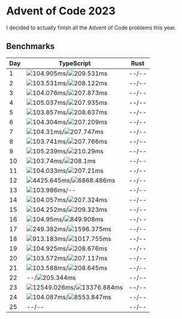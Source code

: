 # Advent of Code 2023

I decided to actually finish all the Advent of Code problems this year.

## Benchmarks

<!-- BENCHMARK_START -->
| Day | TypeScript                                                                                                                              | Rust  |
| --- | --------------------------------------------------------------------------------------------------------------------------------------- | ----- |
| 1   | ![](https://placehold.co/10x10/aaff00/000.png?text=%5Cn)104.905ms/![](https://placehold.co/10x10/ff4c00/000.png?text=%5Cn)209.531ms     | --/-- |
| 2   | ![](https://placehold.co/10x10/0dff00/000.png?text=%5Cn)103.531ms/![](https://placehold.co/10x10/ff8800/000.png?text=%5Cn)208.122ms     | --/-- |
| 3   | ![](https://placehold.co/10x10/73ff00/000.png?text=%5Cn)104.076ms/![](https://placehold.co/10x10/ffaa00/000.png?text=%5Cn)207.873ms     | --/-- |
| 4   | ![](https://placehold.co/10x10/ccff00/000.png?text=%5Cn)105.037ms/![](https://placehold.co/10x10/ff9d00/000.png?text=%5Cn)207.935ms     | --/-- |
| 5   | ![](https://placehold.co/10x10/44ff00/000.png?text=%5Cn)103.857ms/![](https://placehold.co/10x10/ff7b00/000.png?text=%5Cn)208.637ms     | --/-- |
| 6   | ![](https://placehold.co/10x10/95ff00/000.png?text=%5Cn)104.304ms/![](https://placehold.co/10x10/ffe100/000.png?text=%5Cn)207.209ms     | --/-- |
| 7   | ![](https://placehold.co/10x10/a2ff00/000.png?text=%5Cn)104.31ms/![](https://placehold.co/10x10/ffbf00/000.png?text=%5Cn)207.747ms      | --/-- |
| 8   | ![](https://placehold.co/10x10/3cff00/000.png?text=%5Cn)103.741ms/![](https://placehold.co/10x10/ffb300/000.png?text=%5Cn)207.766ms     | --/-- |
| 9   | ![](https://placehold.co/10x10/d9ff00/000.png?text=%5Cn)105.239ms/![](https://placehold.co/10x10/ff4000/000.png?text=%5Cn)210.29ms      | --/-- |
| 10  | ![](https://placehold.co/10x10/2fff00/000.png?text=%5Cn)103.74ms/![](https://placehold.co/10x10/ff9000/000.png?text=%5Cn)208.1ms        | --/-- |
| 11  | ![](https://placehold.co/10x10/5eff00/000.png?text=%5Cn)104.033ms/![](https://placehold.co/10x10/ffd400/000.png?text=%5Cn)207.21ms      | --/-- |
| 12  | ![](https://placehold.co/10x10/ff2b00/000.png?text=%5Cn)4425.645ms/![](https://placehold.co/10x10/ff1e00/000.png?text=%5Cn)6868.486ms   | --/-- |
| 13  | ![](https://placehold.co/10x10/51ff00/000.png?text=%5Cn)103.986ms/--                                                                    | --/-- |
| 14  | ![](https://placehold.co/10x10/66ff00/000.png?text=%5Cn)104.057ms/![](https://placehold.co/10x10/ffcc00/000.png?text=%5Cn)207.324ms     | --/-- |
| 15  | ![](https://placehold.co/10x10/88ff00/000.png?text=%5Cn)104.252ms/![](https://placehold.co/10x10/ff5900/000.png?text=%5Cn)209.323ms     | --/-- |
| 16  | ![](https://placehold.co/10x10/c3ff00/000.png?text=%5Cn)104.95ms/![](https://placehold.co/10x10/ff1500/000.png?text=%5Cn)849.908ms      | --/-- |
| 17  | ![](https://placehold.co/10x10/ff3700/000.png?text=%5Cn)249.382ms/![](https://placehold.co/10x10/fbff00/000.png?text=%5Cn)1596.375ms    | --/-- |
| 18  | ![](https://placehold.co/10x10/ff0000/000.png?text=%5Cn)913.183ms/![](https://placehold.co/10x10/00ff00/000.png?text=%5Cn)1017.755ms    | --/-- |
| 19  | ![](https://placehold.co/10x10/b7ff00/000.png?text=%5Cn)104.925ms/![](https://placehold.co/10x10/ff6200/000.png?text=%5Cn)208.676ms     | --/-- |
| 20  | ![](https://placehold.co/10x10/1aff00/000.png?text=%5Cn)103.572ms/![](https://placehold.co/10x10/ffee00/000.png?text=%5Cn)207.117ms     | --/-- |
| 21  | ![](https://placehold.co/10x10/22ff00/000.png?text=%5Cn)103.588ms/![](https://placehold.co/10x10/ff6f00/000.png?text=%5Cn)208.645ms     | --/-- |
| 22  | --/![](https://placehold.co/10x10/fff700/000.png?text=%5Cn)205.344ms                                                                    | --/-- |
| 23  | ![](https://placehold.co/10x10/e5ff00/000.png?text=%5Cn)12549.026ms/![](https://placehold.co/10x10/eeff00/000.png?text=%5Cn)13376.884ms | --/-- |
| 24  | ![](https://placehold.co/10x10/80ff00/000.png?text=%5Cn)104.087ms/![](https://placehold.co/10x10/ff0800/000.png?text=%5Cn)8553.847ms    | --/-- |
| 25  | --/--                                                                                                                                   | --/-- |
<!-- BENCHMARK_END -->
